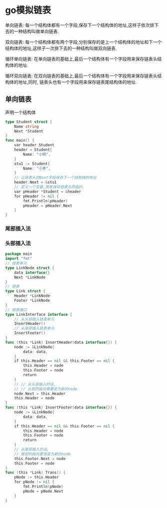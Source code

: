 # go模拟链表
 
单向链表: 每一个结构体都有一个字段,保存下一个结构体的地址,这样子依次排下去的一种结构叫做单向链表.

双向链表: 每一个结构体都有两个字段,分别保存的是上一个结构体的地址和下一个结构体的地址,这样子一次排下去的一种结构叫做双向链表.

循环单向链表: 在单向链表的基础上,最后一个结构体有一个字段用来保存链表头结构体的地址.

循环双向链表: 在双向链表的基础上,最后一个结构体有一个字段用来保存链表头结构体的地址,同时, 链表头也有一个字段用来保存链表尾结构体的地址.


## 单向链表
 
声明一个结构体

```go
type Student struct {
    Name string
    Next *Student
}
func main() {
    var header Student
    header = Student{
        Name: "小明",
    }
    stu1 := Student{
        Name: "小李",
    }
    // 让链表头的Next字段保存下一个结构体的地址
    header.Next = &stu1
    // 定义一个变量,用来保存链表头的指针,
    var pHeader *Student = &header
    for pHeader != nil {
        fmt.Println(pHeader)
        pHeader = pHeader.Next
    }
}

```

### 尾部插入法

### 头部插入法

```go
package main
import "fmt"
// 链表单元
type LinkNode struct {
    data interface{}
    Next *LinkNode
}
// 链表
type Link struct {
    Header *LinkNode
    Footer *LinkNode
}
// 链表接口
type LinkInterface interface {
    // 从头部插入链表单元
    InsertHeader()
    // 从尾部插入链表单元
    InsertFooter()
}
func (this *Link) InsertHeader(data interface{}) {
    node := &LinkNode{
        data: data,
    }
    if this.Header == nil && this.Footer == nil {
        this.Header = node
        this.Footer = node
        return
    }
    // // 从头部插入的话,
    // // 头部的指向需要变为新的node
    node.Next = this.Header
    this.Header = node
}
func (this *Link) InsertFooter(data interface{}) {
    node := &LinkNode{
        data: data,
    }
    if this.Header == nil && this.Footer == nil {
        this.Header = node
        this.Footer = node
        return
    }
    // 从尾部插入的话,
    // 尾部的指向要改变为新的node
    this.Footer.Next = node
    this.Footer = node
}
func (this *Link) Trans() {
    pNode := this.Header
    for pNode != nil {
        fmt.Println(pNode)
        pNode = pNode.Next
    }
}
```
